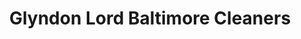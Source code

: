 ---
title: "Glyndon Lord Baltimore Cleaners"
url: /reisterstown/glyndon-lord-baltimore-cleaners/
shop: laundry
---